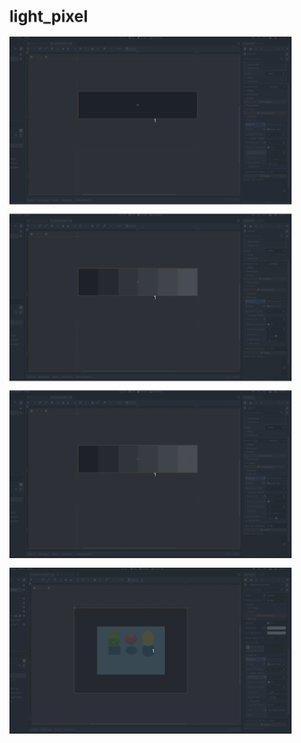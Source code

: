 # light_pixel

![](https://github.com/laverneth/ShaderDemo/blob/main/01_bands.gif)

![](https://github.com/laverneth/ShaderDemo/blob/main/02_contrast.gif)

![](https://github.com/laverneth/ShaderDemo/blob/main/03_brightness.gif)

![](https://github.com/laverneth/ShaderDemo/blob/main/04_pixels.gif)
